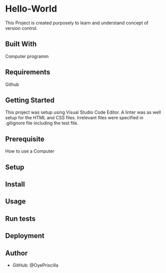 # Hello-World
This Project is created purposely to learn and understand concept of version control.

## Built With
Computer programm

## Requirements
Github

## Getting Started
This project was setup using Visual Studio Code Editor. A linter was as well setup for the HTML and CSS files.
Irrelevant files were specified in .gitignore file including the test file.

## Prerequisite
How to use a Computer

## Setup

## Install

## Usage

## Run tests

## Deployment

## Author
* GitHub: @OyePriscilla
